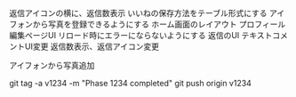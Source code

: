 返信アイコンの横に、返信数表示
いいねの保存方法をテーブル形式にする
アイフォンから写真を登録できるようにする
ホーム画面のレイアウト
プロフィール編集ページUI
リロード時にエラーにならないようにする
返信のUI
テキストコメントUI変更
返信数表示、返信アイコン変更

アイフォンから写真追加






git tag -a v1234 -m "Phase 1234 completed"
git push origin v1234